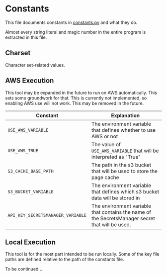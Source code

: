 # Constants

This file documents constants in [constants.py](scp_epub/constants/constants.py) and what they do.

Almost every string literal and magic number in the entire program is extracted in this file.

## Charset

Character set-related values.

## AWS Execution

This tool may be expanded in the future to run on AWS automatically. This sets some groundwork for that. This is currently not implemented, so enabling AWS use will not work. This may be removed in the future.

Constant | Explanation
--- | ---
`USE_AWS_VARIABLE` | The environment variable that defines whether to use AWS or not
`USE_AWS_TRUE` | The value of `USE_AWS_VARIABLE` that will be interpreted as "True"
`S3_CACHE_BASE_PATH` | The path in the s3 bucket that will be used to store the page cache
`S3_BUCKET_VARIABLE` | The environment variable that defines which s3 bucket data will be stored in
`API_KEY_SECRETSMANAGER_VARIABLE` | The environment variable that contains the name of the SecretsManager secret that will be used.

## Local Execution

This tool is for the most part intended to be run locally. Some of the key file paths are defined relative to the path of the constants file.

To be continued...
